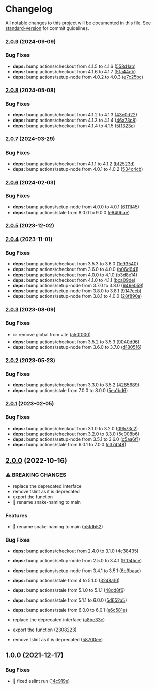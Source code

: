 # Changelog

All notable changes to this project will be documented in this file. See [standard-version](https://github.com/conventional-changelog/standard-version) for commit guidelines.

### [2.0.9](https://github.com/chantouchsek/typeorm-naming-strategy/compare/v2.0.8...v2.0.9) (2024-09-09)


### Bug Fixes

* **deps:** bump actions/checkout from 4.1.5 to 4.1.6 ([558d1ab](https://github.com/chantouchsek/typeorm-naming-strategy/commit/558d1abe5bac331f9258e78cf5cced5cb041cca1))
* **deps:** bump actions/checkout from 4.1.6 to 4.1.7 ([51a44db](https://github.com/chantouchsek/typeorm-naming-strategy/commit/51a44dbb916e1896e8c73298b3baf1387cac53b4))
* **deps:** bump actions/setup-node from 4.0.2 to 4.0.3 ([e7c25bc](https://github.com/chantouchsek/typeorm-naming-strategy/commit/e7c25bc98fc2ffff5c3c8144872bd43aaa6a1bc7))

### [2.0.8](https://github.com/chantouchsek/typeorm-naming-strategy/compare/v2.0.7...v2.0.8) (2024-05-08)


### Bug Fixes

* **deps:** bump actions/checkout from 4.1.2 to 4.1.3 ([43e0d22](https://github.com/chantouchsek/typeorm-naming-strategy/commit/43e0d22874d4066dd1ee7dab9892c7e5b7db9689))
* **deps:** bump actions/checkout from 4.1.3 to 4.1.4 ([46a73c8](https://github.com/chantouchsek/typeorm-naming-strategy/commit/46a73c8f827d29da42c7f9122d6e2f50bfc0b77d))
* **deps:** bump actions/checkout from 4.1.4 to 4.1.5 ([5f1323e](https://github.com/chantouchsek/typeorm-naming-strategy/commit/5f1323e949d9670450ec95af2d4fc29f0a825510))

### [2.0.7](https://github.com/chantouchsek/typeorm-naming-strategy/compare/v2.0.6...v2.0.7) (2024-03-29)


### Bug Fixes

* **deps:** bump actions/checkout from 4.1.1 to 4.1.2 ([bf2523d](https://github.com/chantouchsek/typeorm-naming-strategy/commit/bf2523d9a81c2db42bcaafe1a5a61e7b6bb97dc1))
* **deps:** bump actions/setup-node from 4.0.1 to 4.0.2 ([534c4cb](https://github.com/chantouchsek/typeorm-naming-strategy/commit/534c4cb55fe2f4a91da94648a48470511d6814a9))

### [2.0.6](https://github.com/chantouchsek/typeorm-naming-strategy/compare/v2.0.5...v2.0.6) (2024-02-03)


### Bug Fixes

* **deps:** bump actions/setup-node from 4.0.0 to 4.0.1 ([6111f45](https://github.com/chantouchsek/typeorm-naming-strategy/commit/6111f456f2e148e2dd42cd2a6e14b9d49e15ee52))
* **deps:** bump actions/stale from 8.0.0 to 9.0.0 ([e640bae](https://github.com/chantouchsek/typeorm-naming-strategy/commit/e640bae874829a913dce5c1ba8b3e4c2c60b5c0a))

### [2.0.5](https://github.com/chantouchsek/typeorm-naming-strategy/compare/v2.0.4...v2.0.5) (2023-12-02)

### [2.0.4](https://github.com/chantouchsek/typeorm-naming-strategy/compare/v2.0.3...v2.0.4) (2023-11-01)


### Bug Fixes

* **deps:** bump actions/checkout from 3.5.3 to 3.6.0 ([1e93540](https://github.com/chantouchsek/typeorm-naming-strategy/commit/1e935403515bd0ed3488f9830f17f493b79c8049))
* **deps:** bump actions/checkout from 3.6.0 to 4.0.0 ([b06d641](https://github.com/chantouchsek/typeorm-naming-strategy/commit/b06d6415290cddedc3e4b4427a2a5525c9f2ee72))
* **deps:** bump actions/checkout from 4.0.0 to 4.1.0 ([b3d8e14](https://github.com/chantouchsek/typeorm-naming-strategy/commit/b3d8e141a637c550e3f66e105e149c8b49d0276c))
* **deps:** bump actions/checkout from 4.1.0 to 4.1.1 ([bca09de](https://github.com/chantouchsek/typeorm-naming-strategy/commit/bca09dec73b49eb4ff740c8976dfb538a2a6ec11))
* **deps:** bump actions/setup-node from 3.7.0 to 3.8.0 ([646e059](https://github.com/chantouchsek/typeorm-naming-strategy/commit/646e05974a5e2b685079fb886f7b943ea0b5d193))
* **deps:** bump actions/setup-node from 3.8.0 to 3.8.1 ([9147ecb](https://github.com/chantouchsek/typeorm-naming-strategy/commit/9147ecb9fe4eea0c164d7b6a1b84c9001d90a62a))
* **deps:** bump actions/setup-node from 3.8.1 to 4.0.0 ([28f890a](https://github.com/chantouchsek/typeorm-naming-strategy/commit/28f890ac1886f6dbeb153a18785817f0ae4af8f0))

### [2.0.3](https://github.com/chantouchsek/typeorm-naming-strategy/compare/v2.0.2...v2.0.3) (2023-08-09)


### Bug Fixes

* :pencil2: remove global from vite ([a50f000](https://github.com/chantouchsek/typeorm-naming-strategy/commit/a50f000331191d6d569fad9f4556db392a8173f7))
* **deps:** bump actions/checkout from 3.5.2 to 3.5.3 ([9040d96](https://github.com/chantouchsek/typeorm-naming-strategy/commit/9040d96900157be5f3c79ea47073ab682ac32592))
* **deps:** bump actions/setup-node from 3.6.0 to 3.7.0 ([d180516](https://github.com/chantouchsek/typeorm-naming-strategy/commit/d1805165a58ef3992dbeadc4718cd839de7fe0c6))

### [2.0.2](https://github.com/chantouchsek/typeorm-naming-strategy/compare/v2.0.1...v2.0.2) (2023-05-23)


### Bug Fixes

* **deps:** bump actions/checkout from 3.3.0 to 3.5.2 ([4285689](https://github.com/chantouchsek/typeorm-naming-strategy/commit/4285689f4f9743d6e2ebff45a6b4a722e45558dd))
* **deps:** bump actions/stale from 7.0.0 to 8.0.0 ([5ea1bd6](https://github.com/chantouchsek/typeorm-naming-strategy/commit/5ea1bd63dc88f5bb98b241c02f8bc1beabf9ef97))

### [2.0.1](https://github.com/chantouchsek/typeorm-naming-strategy/compare/v2.0.0...v2.0.1) (2023-02-05)


### Bug Fixes

* **deps:** bump actions/checkout from 3.1.0 to 3.2.0 ([09573c2](https://github.com/chantouchsek/typeorm-naming-strategy/commit/09573c21186209954b10e08ad351cf2221847473))
* **deps:** bump actions/checkout from 3.2.0 to 3.3.0 ([5c008b6](https://github.com/chantouchsek/typeorm-naming-strategy/commit/5c008b656449de8b49568ddcf730fc119aeeb989))
* **deps:** bump actions/setup-node from 3.5.1 to 3.6.0 ([c5aa6f1](https://github.com/chantouchsek/typeorm-naming-strategy/commit/c5aa6f1dcbdf87a3d48b54ca91e0f56a027db58e))
* **deps:** bump actions/stale from 6.0.1 to 7.0.0 ([c374f48](https://github.com/chantouchsek/typeorm-naming-strategy/commit/c374f48e7576c5aa3f4e3f9a6927692c4f73caf1))

## [2.0.0](https://github.com/chantouchsek/typeorm-naming-strategy/compare/v1.0.0...v2.0.0) (2022-10-16)


### ⚠ BREAKING CHANGES

* replace the deprecated interface
* remove tslint as it is deprecated
* export the function
* :beers: rename snake-naming to main

### Features

* :beers: rename snake-naming to main ([b5fdb52](https://github.com/chantouchsek/typeorm-naming-strategy/commit/b5fdb52d9d48999962cfcbea1d2ffb0ba9f99d92))


### Bug Fixes

* **deps:** bump actions/checkout from 2.4.0 to 3.1.0 ([4c38435](https://github.com/chantouchsek/typeorm-naming-strategy/commit/4c384358f53d8d78fe2ac80bfb74d53399c58cab))
* **deps:** bump actions/setup-node from 2.5.0 to 3.4.1 ([9f045ce](https://github.com/chantouchsek/typeorm-naming-strategy/commit/9f045cec7ee26d688b21eb0e4ade05f0f3845ff1))
* **deps:** bump actions/setup-node from 3.4.1 to 3.5.1 ([6e9baac](https://github.com/chantouchsek/typeorm-naming-strategy/commit/6e9baac5586f14a4ba9e079615ccca2bc15b2959))
* **deps:** bump actions/stale from 4 to 5.1.0 ([3248a10](https://github.com/chantouchsek/typeorm-naming-strategy/commit/3248a107f48b9c899e1b38b652b3180df8c32506))
* **deps:** bump actions/stale from 5.1.0 to 5.1.1 ([48dd8f6](https://github.com/chantouchsek/typeorm-naming-strategy/commit/48dd8f64ae37ceb510f07b55bbea69a9015f4891))
* **deps:** bump actions/stale from 5.1.1 to 6.0.0 ([5d652a5](https://github.com/chantouchsek/typeorm-naming-strategy/commit/5d652a53d1e8372da5d7d066ce9c9564b0ad2e37))
* **deps:** bump actions/stale from 6.0.0 to 6.0.1 ([e6c581e](https://github.com/chantouchsek/typeorm-naming-strategy/commit/e6c581e4b61862eeee1d289e1d68da3a1d9554eb))
* replace the deprecated interface ([a8be33c](https://github.com/chantouchsek/typeorm-naming-strategy/commit/a8be33c6f9fa431ca27260e325498cf27099a3b8))


* export the function ([2308223](https://github.com/chantouchsek/typeorm-naming-strategy/commit/23082231358225a3536ffb981eb874a5b388117c))
* remove tslint as it is deprecated ([58700ee](https://github.com/chantouchsek/typeorm-naming-strategy/commit/58700ee6f650119bbca88421154a5a14e0114d76))

## 1.0.0 (2021-12-17)


### Bug Fixes

* :beer: fixed eslint run ([14c919e](https://github.com/chantouchsek/typeorm-naming-strategy/commit/14c919e4899b482b51dfff0e418ab97db1021e8d))
